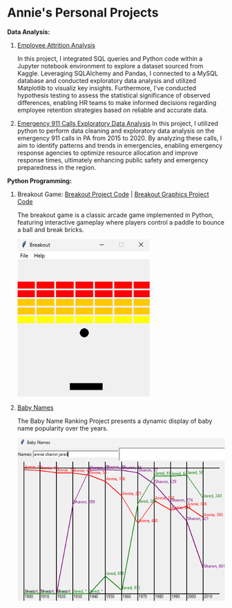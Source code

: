 
# Annie's Personal Projects

**Data Analysis:**

1. [Employee Attrition Analysis](https://github.com/anniecnchang/annie-personal-projects/blob/main/data-analysis/Employee%20Attrition%20Analysis.ipynb)

   In this project, I integrated SQL queries and Python code within a Jupyter notebook environment to explore a dataset sourced from Kaggle. Leveraging SQLAlchemy and Pandas, I connected to a MySQL database and conducted exploratory data analysis and utilized Matplotlib      to visualiz key insights. Furthermore, I've conducted hypothesis testing to assess the statistical significance of observed differences, enabling HR teams to make informed decisions regarding employee retention strategies based on reliable and accurate data.

2. [Emergency 911 Calls Exploratory Data Analysis](https://github.com/anniecnchang/annie-personal-projects/blob/main/data-analysis/Emergency%20911%20Calls%20Exploratory%20Data%20Analysis.ipynb)
   In this project, I utilized python to perform data cleaning and exploratory data analysis on the emergency 911 calls in PA from 2015 to 2020. By analyzing these calls, I aim to identify patterns and trends in emergencies, enabling emergency response agencies to 
   optimize resource allocation and improve response times, ultimately enhancing public safety and emergency preparedness in the region.

**Python Programming:**
1. Breakout Game: [Breakout Project Code](https://github.com/anniecnchang/annie-personal-projects/blob/main/python-programming/breakout.py) | [Breakout Graphics Project Code](https://github.com/anniecnchang/annie-personal-projects/blob/main/python-programming/breakoutgraphics.py)

   The breakout game is a classic arcade game implemented in Python, featuring interactive gameplay where players control a paddle to bounce a ball and break bricks.

   ![Image Alt Text](https://github.com/anniecnchang/annie-personal-projects/blob/main/python-programming/breakoutpic.png)

3. [Baby Names](https://github.com/anniecnchang/annie-personal-projects/blob/main/python-programming/babygraphics.py)

   The Baby Name Ranking Project presents a dynamic display of baby name popularity over the years.

   ![Image Alt Text](https://github.com/anniecnchang/annie-personal-projects/blob/main/python-programming/babynamespic.png)
